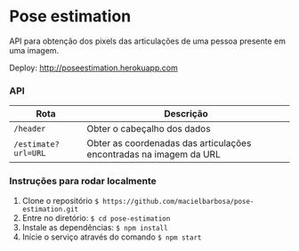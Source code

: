 # Pose estimation
API para obtenção dos pixels das articulações de uma pessoa presente em uma imagem.

Deploy: http://poseestimation.herokuapp.com

### API

| Rota           | Descrição                                        |
|---------------------|--------------------------------------------------------------------|
| `/header`           | Obter o cabeçalho dos dados                                        |
| `/estimate?url=URL` | Obter as coordenadas das articulações encontradas na imagem da URL |

### Instruções para rodar localmente

1.  Clone o repositório ```$ https://github.com/macielbarbosa/pose-estimation.git```
2.  Entre no diretório: `$ cd pose-estimation`
3.  Instale as dependências: `$ npm install`
4.  Inicie o serviço através do comando `$ npm start`
